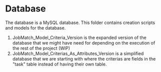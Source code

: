 # Database
The database is a MySQL database. This folder contains creation scripts and models for the database.
1. JobMatch_Model_Criteria_Version is the expanded version of the database that we might have need for depending on the execution of the rest of the project (WIP)
2. JobMatch_Model_Criterias_As_Attributes_Version is a simplified database that we are starting with where the criterias are fields in the "task" table instead of having their own table.
